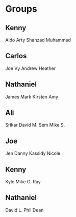 # Groups

Kenny
----
Aldo
Arty
Shahzad
Muhammad

Carlos
--------
Joe
Vy
Andrew
Heather


Nathaniel
----------
James
Mark
Kirsten
Amy

Ali
-----
Srikar
David M.
Sem
Mike S.


Joe
------
Jen
Danny
Kassidy
Nicole


Kenny
-------
Kyle
Mike G.
Ray


Nathaniel
--------
David L.
Phil
Dean
